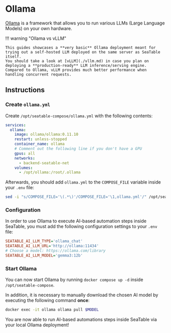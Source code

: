 <!-- md:version 6.0 -->

# Ollama

[Ollama](https://docs.ollama.com/) is a framework that allows you to run various LLMs (Large Language Models) on your own hardware.

!!! warning "Ollama vs vLLM"

    This guides showcases a **very basic** Ollama deployment meant for trying out a self-hosted LLM deployed on the same server as SeaTable itself.
    You should take a look at [vLLM](./vllm.md) in case you plan on deploying a **production-ready** LLM inference/serving engine.
    Compared to Ollama, vLLM provides much better performance when handling concurrent requests.

## Instructions

### Create `ollama.yml`

Create `/opt/seatable-compose/ollama.yml` with the following contents:

```yaml
services:
  ollama:
    image: ollama/ollama:0.11.10
    restart: unless-stopped
    container_name: ollama
    # Comment out the following line if you don't have a GPU
    gpus: all
    networks:
      - backend-seatable-net
    volumes:
      - /opt/ollama:/root/.ollama
```

Afterwards, you should add `ollama.yml` to the `COMPOSE_FILE` variable inside your `.env` file:

```bash
sed -i "s/COMPOSE_FILE='\(.*\)'/COMPOSE_FILE='\1,ollama.yml'/" /opt/seatable-compose/.env
```

### Configuration

In order to use Ollama to execute AI-based automation steps inside SeaTable, you must add the following configuration settings to your `.env` file:

```ini
SEATABLE_AI_LLM_TYPE='ollama_chat'
SEATABLE_AI_LLM_URL='http://ollama:11434'
# Choose a model: https://ollama.com/library
SEATABLE_AI_LLM_MODEL='gemma3:12b'
```

### Start Ollama

You can now start Ollama by running `docker compose up -d` inside `/opt/seatable-compose`.

In addition, it is necessary to manually download the chosen AI model by executing the following command **once**:

```bash
docker exec -it ollama ollama pull $MODEL
```

You are now able to run AI-based automations steps inside SeaTable via your local Ollama deployment!
